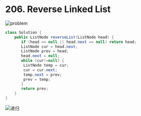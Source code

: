 # 206. Reverse Linked List





![problem](https://gitee.com/gdhu/testtingop/raw/master/2020-02-12_000.jpg)

```java
class Solution {
    public ListNode reverseList(ListNode head) {
       if (head == null || head.next == null) return head;
       ListNode cur = head.next;
       ListNode prev = head;
       head.next = null;
       while (cur!=null) {
        ListNode temp = cur;
        cur = cur.next;
        temp.next = prev;
        prev = temp;
       }
       return prev; 
    }
}
```



![&#x9012;&#x5F52;](https://gitee.com/gdhu/testtingop/raw/master/2020-02-12_001.jpg)





